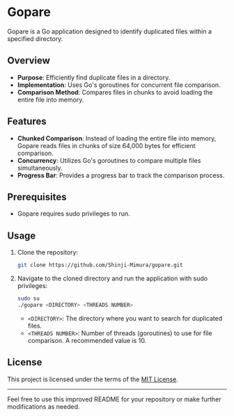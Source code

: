 # Gopare

Gopare is a Go application designed to identify duplicated files within a specified directory.

## Overview

- **Purpose**: Efficiently find duplicate files in a directory.
- **Implementation**: Uses Go's goroutines for concurrent file comparison.
- **Comparison Method**: Compares files in chunks to avoid loading the entire file into memory.

## Features

- **Chunked Comparison**: Instead of loading the entire file into memory, Gopare reads files in chunks of size 64,000 bytes for efficient comparison.
- **Concurrency**: Utilizes Go's goroutines to compare multiple files simultaneously.
- **Progress Bar**: Provides a progress bar to track the comparison process.

## Prerequisites

- Gopare requires sudo privileges to run.

## Usage

1. Clone the repository:
   ```bash
   git clone https://github.com/Shinji-Mimura/gopare.git
   ```

2. Navigate to the cloned directory and run the application with sudo privileges:
   ```bash
   sudo su
   ./gopare <DIRECTORY> <THREADS NUMBER>
   ```

   - `<DIRECTORY>`: The directory where you want to search for duplicated files.
   - `<THREADS NUMBER>`: Number of threads (goroutines) to use for file comparison. A recommended value is 10.

## License

This project is licensed under the terms of the [MIT License](LICENSE).

---

Feel free to use this improved README for your repository or make further modifications as needed.
